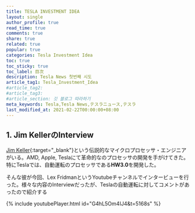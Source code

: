 ```yaml
---
title: TESLA INVESTMENT IDEA
layout: single
author_profile: true
read_time: true
comments: true
share: true
related: true
popular: true
categories: Tesla Investment Idea
toc: true
toc_sticky: true
toc_label: 目次
description: Tesla News 첫번째 시도
article_tag1: Tesla_Investment_Idea
#article_tag2:
#article_tag3:
#article_section: 깃 블로그 따라하기
meta_keywords: Tesla,Tesla News,テスラニュース,テスラ
last_modified_at: 2021-02-22T00:00:00+08:00
---
```


## 1. Jim KellerのInterview

[Jim Keller](https://ja.wikipedia.org/wiki/ジム・ケラー){:target="_blank"}という伝説的なマイクロプロセッサ・エンジニアがいる。AMD, Apple, Teslaにて革命的なのプロセッサの開発を手がけてきた。特にTeslaでは、自動運転のプロセッサである**HW3.0**を開発した。   

そんな彼が今回、Lex FridmanというYoutubeチャンネルでインタービューを行った。様々な内容のInterviewだったが、Teslaの自動運転に対してコメントがあったので紹介する

{% include youtubePlayer.html id="G4hL5Om4IJ4&t=5168s" %}

